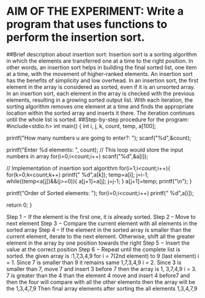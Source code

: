 # AIM OF THE EXPERIMENT:  Write a program that uses functions to perform the insertion sort.
##Brief description about insertion sort:
Insertion sort is a sorting algorithm in which the elements are transferred one at a time to the right position. In other words, an insertion sort helps in building the final sorted list, one item at a time, with the movement of higher-ranked elements. An insertion sort has the benefits of simplicity and low overhead.
In an insertion sort, the first element in the array is considered as sorted, even if it is an unsorted array. In an insertion sort, each element in the array is checked with the previous elements, resulting in a growing sorted output list. With each iteration, the sorting algorithm removes one element at a time and finds the appropriate location within the sorted array and inserts it there. The iteration continues until the whole list is sorted.
##Step-by-step procedure for the program:
#include<stdio.h>
int main()
{
int i, j, k, count, temp, a[100];

 

   printf("How many numbers u are going to enter?: ");
   scanf("%d",&count);

 

   printf("Enter %d elements: ", count);
   // This loop would store the input numbers in array
   for(i=0;i<count;i++)
      scanf("%d",&a[i]);

 

   // Implementation of insertion sort algorithm
   for(i=1;i<count;i++){
       for(k=0;k<count;k++)
      printf(" %d",a[k]);
      temp=a[i];
      j=i-1;
      while((temp<a[j])&&(j>=0)){
         a[j+1]=a[j];
         j=j-1;
      }
      a[j+1]=temp;
      printf("\n");
   }

 

   printf("Order of Sorted elements: ");
   for(i=0;i<count;i++)
      printf(" %d",a[i]);
     

 

   return 0;
}
 
Step 1 − If the element is the first one, it is already sorted.
Step 2 – Move to next element
Step 3 − Compare the current element with all elements in the sorted array
Step 4 – If the element in the sorted array is smaller than the current element, iterate to the next element. Otherwise, shift all the greater element in the array by one position towards the right
Step 5 − Insert the value at the correct position
Step 6 − Repeat until the complete list is sorted.
the given array is :1,7,3,4,9
for i = 7(2nd element) to 9 (last element)
i = 1. Since 7 is smaller than 9 it remains same
1,7,3,4,9
i = 2. Since 3 is smaller than 7, move 7 and insert 3 before 7
then the array is
1, 3,7,4,9
i = 3. 7 is greater than the 4 than the element 4 move and insert 4 before7 and then the four will compare with all the other elements
 then the array will be the 
1,3,4,7,9
Then final array elements after sorting the all elements 
1,3,4,7,9


